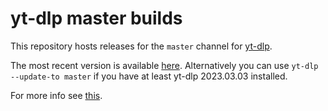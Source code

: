 # yt-dlp master builds

This repository hosts releases for the `master` channel for [yt-dlp](https://github.com/yt-dlp/yt-dlp).

The most recent version is available [here](https://github.com/yt-dlp/yt-dlp-master-builds/releases/latest).
Alternatively you can use `yt-dlp --update-to master` if you have at least yt-dlp 2023.03.03 installed.

For more info see [this](https://github.com/yt-dlp/yt-dlp#update-channels).

